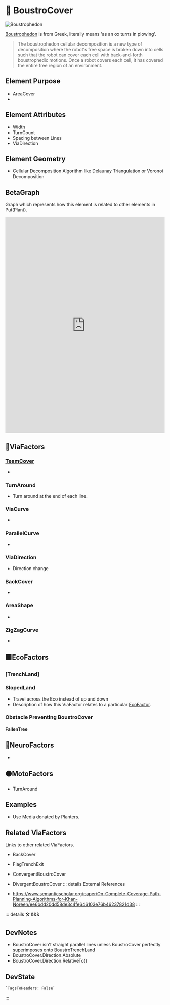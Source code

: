 
# 🔻 <via>BoustroCover</via>

![Boustrophedon](/Boustrophedon.jpg)

[Boustrophedon](https://en.wikipedia.org/wiki/Boustrophedon) is from Greek, literally means 'as an ox turns in plowing'.

> The boustrophedon cellular decomposition is a new type of decomposition where the robot's free space is broken down into cells such that the robot can cover each cell with back-and-forth boustrophedic motions. Once a robot covers each cell, it has covered the entire free region of an environment.

## Element Purpose

- AreaCover
-

## Element Attributes

- Width
- TurnCount
- Spacing between Lines
- ViaDirection

## Element Geometry

- Cellular Decomposition Algorithm like Delaunay Triangulation or Voronoi Decomposition

## BetaGraph

Graph which represents how this element is related to other elements in Put(Plant).
<iframe
    width="100%"
    height="684"
    frameborder="0"
    src="https://observablehq.com/embed/@d3/force-directed-graph/2?cells=chart"
></iframe>

## 🔻<via>ViaFactors</via>

### [TeamCover](/encyclopedia/Via/TeamPlant/Overview)

-

### TurnAround

- Turn around at the end of each line.

### ViaCurve

-

### ParallelCurve

-

### ViaDirection

- Direction change

### BackCover

-

### AreaShape

-

### ZigZagCurve

-

## 🟩<eko>EcoFactors</eko>

### [TrenchLand]

### SlopedLand

- Travel across the Eco instead of up and down
- Description of how this ViaFactor relates to a particular [EcoFactor](/encyclopedia/eko/EcoOverview).

### Obstacle Preventing BoustroCover

#### FallenTree

## 💜<neuro>NeuroFactors</neuro>

-

## 🟠<moto>MotoFactors</moto>

- TurnAround

## Examples

- Use Media donated by Planters.

## Related ViaFactors

Links to other related ViaFactors.

- BackCover
- FlagTrenchExit
- ConvergentBoustroCover
- DivergentBoustroCover
::: details External References

- <https://www.semanticscholar.org/paper/On-Complete-Coverage-Path-Planning-Algorithms-for-Khan-Noreen/ee6bdd20dd58de3c4fe646103e76b46237821d38>
:::

::: details 🛠 <dev>&&&</dev>

## DevNotes

- BoustroCover isn't straight parallel lines unless BoustroCover perfectly superimposes onto BoustroTrenchLand
- BoustroCover.Direction.Absolute
- BoustroCover.Direction.RelativeTo()

## DevState

```py
`TagsToHeaders: False`
```

:::
